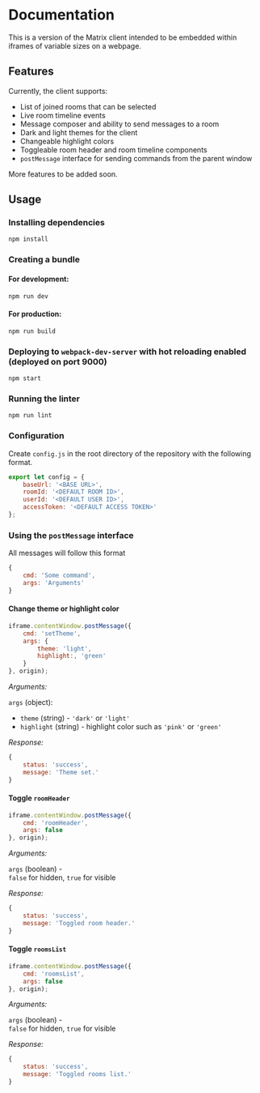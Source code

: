 # Documentation
This is a version of the Matrix client intended to be embedded within iframes of variable sizes on a webpage.   
## Features
Currently, the client supports:   
* List of joined rooms that can be selected 
* Live room timeline events
* Message composer and ability to send messages to a room
* Dark and light themes for the client
* Changeable highlight colors
* Toggleable room header and room timeline components
* `postMessage` interface for sending commands from the parent window    

More features to be added soon.
## Usage
### Installing dependencies
```
npm install
```
### Creating a bundle
#### For development:
```
npm run dev
```
#### For production:
```
npm run build
```
### Deploying to `webpack-dev-server` with hot reloading enabled (deployed on port 9000)
```
npm start
```
### Running the linter
```
npm run lint
```
### Configuration
Create `config.js` in the root directory of the repository with the following format.
```js
export let config = {
    baseUrl: '<BASE URL>',
    roomId: '<DEFAULT ROOM ID>',
    userId: '<DEFAULT USER ID>',
    accessToken: '<DEFAULT ACCESS TOKEN>'
};
```
### Using the `postMessage` interface
All messages will follow this format
```js
{
    cmd: 'Some command',
    args: 'Arguments'
}
```
#### Change theme or highlight color
```js
iframe.contentWindow.postMessage({
    cmd: 'setTheme',
    args: {
        theme: 'light',
        highlight:, 'green'
    }
}, origin);
```
*Arguments:*

`args` (object):   
* `theme` (string) - `'dark'` or `'light'`
* `highlight` (string) - highlight color such as `'pink'` or `'green'`   

*Response:*
```js
{
    status: 'success', 
    message: 'Theme set.'
}
```
#### Toggle `roomHeader`
```js
iframe.contentWindow.postMessage({
    cmd: 'roomHeader',
    args: false
}, origin);
```
*Arguments:*

`args` (boolean) -  
`false` for hidden, `true` for visible  

*Response:*
```js
{
    status: 'success', 
    message: 'Toggled room header.'
}
```
#### Toggle `roomsList`
```js
iframe.contentWindow.postMessage({
    cmd: 'roomsList',
    args: false
}, origin);
```
*Arguments:*

`args` (boolean) -  
`false` for hidden, `true` for visible  

*Response:*
```js
{
    status: 'success', 
    message: 'Toggled rooms list.'
}
```
